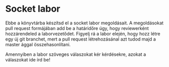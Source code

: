 # Socket labor
Ebbe a könyvtárba készítsd el a socket labor megoldásait. A megoldásokat pull request formájában add be a határidőre úgy, hogy reviewerként hozzárendeled a laborvezetődet.
Figyelj rá a labor elején, hogy hozz létre egy új git branchet, mert a pull request létrehozásánal azt tudod majd a master ággal összehasonlítani.

Amennyiben a labor szöveges válaszokat kér kérdésekre, azokat a válaszokat ide írd be!

